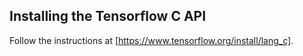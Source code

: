 ## Installing the Tensorflow C API
Follow the instructions at [https://www.tensorflow.org/install/lang_c]. 
